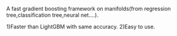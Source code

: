 A fast gradient boosting framework on manifolds(from regression tree,classification tree,neural net....).

1)Faster than LightGBM with same accuracy. 2)Easy to use.